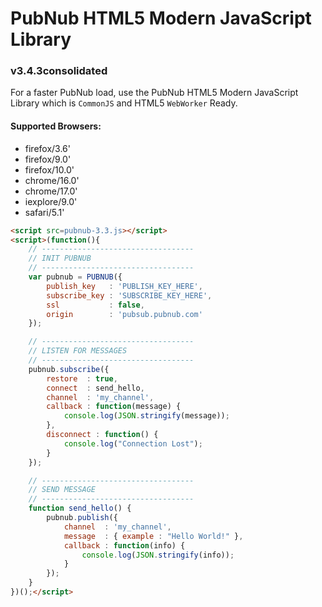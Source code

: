 # PubNub HTML5 Modern JavaScript Library
### v3.4.3consolidated

For a faster PubNub load, use the PubNub HTML5 Modern JavaScript
Library which is `CommonJS` and HTML5 `WebWorker` Ready.

#### Supported Browsers:

 - firefox/3.6'
 - firefox/9.0'
 - firefox/10.0'
 - chrome/16.0'
 - chrome/17.0'
 - iexplore/9.0'
 - safari/5.1'

```html
<script src=pubnub-3.3.js></script>
<script>(function(){
    // ----------------------------------
    // INIT PUBNUB
    // ----------------------------------
    var pubnub = PUBNUB({
        publish_key   : 'PUBLISH_KEY_HERE',
        subscribe_key : 'SUBSCRIBE_KEY_HERE',
        ssl           : false,
        origin        : 'pubsub.pubnub.com'
    });

    // ----------------------------------
    // LISTEN FOR MESSAGES
    // ----------------------------------
    pubnub.subscribe({
        restore  : true,
        connect  : send_hello,
        channel  : 'my_channel',
        callback : function(message) {
            console.log(JSON.stringify(message));
        },
        disconnect : function() {
            console.log("Connection Lost");
        }
    });

    // ----------------------------------
    // SEND MESSAGE
    // ----------------------------------
    function send_hello() {
        pubnub.publish({
            channel  : 'my_channel',
            message  : { example : "Hello World!" },
            callback : function(info) {
                console.log(JSON.stringify(info));
            }
        });
    }
})();</script>

```

